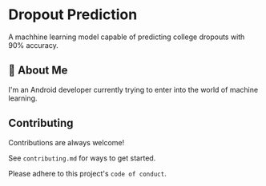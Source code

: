 
# Dropout Prediction

A machhine learning model capable of predicting college dropouts with 90% accuracy.


## 🚀 About Me
I'm an Android developer currently trying to enter into the world of machine learning.
## Contributing

Contributions are always welcome!

See `contributing.md` for ways to get started.

Please adhere to this project's `code of conduct`.

